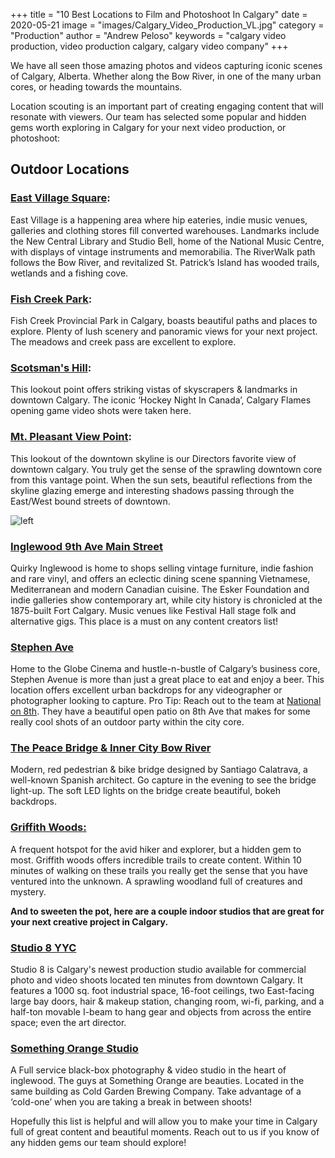 +++
title = "10 Best Locations to Film and Photoshoot In Calgary"
date = 2020-05-21
image = "images/Calgary_Video_Production_VL.jpg"
category = "Production"
author = "Andrew Peloso"
keywords = "calgary video production, video production calgary, calgary video company"
+++

We have all seen those amazing photos and videos capturing iconic scenes of Calgary, Alberta. Whether along the Bow River, in one of the many urban cores, or heading towards the mountains.

Location scouting is an important part of creating engaging content that will resonate with viewers. Our team has selected some popular and hidden gems worth exploring in Calgary for your next video production, or photoshoot:

## Outdoor Locations

### [East Village Square](https://goo.gl/maps/XgJuT2fnf9hKTYe48):

East Village is a happening area where hip eateries, indie music venues, galleries and clothing stores fill converted warehouses. Landmarks include the New Central Library and Studio Bell, home of the National Music Centre, with displays of vintage instruments and memorabilia. The RiverWalk path follows the Bow River, and revitalized St. Patrick’s Island has wooded trails, wetlands and a fishing cove.

### [Fish Creek Park](https://goo.gl/maps/R6yhR4GRL6awRxMt9):

Fish Creek Provincial Park in Calgary, boasts beautiful paths and places to explore. Plenty of lush scenery and panoramic views for your next project. The meadows and creek pass are excellent to explore.

### [Scotsman's Hill](https://goo.gl/maps/GbhBsuxFvL8c5nAn9):

This lookout point offers striking vistas of skyscrapers & landmarks in downtown Calgary. The iconic ‘Hockey Night In Canada’, Calgary Flames opening game video shots were taken here.

### [Mt. Pleasant View Point](https://goo.gl/maps/GbhBsuxFvL8c5nAn9):

This lookout of the downtown skyline is our Directors favorite view of downtown calgary. You truly get the sense of the sprawling downtown core from this vantage point. When the sun sets, beautiful reflections from the skyline glazing emerge and interesting shadows passing through the East/West bound streets of downtown.

![left](https://picsum.photos/id/1023/400/400)

### [Inglewood 9th Ave Main Street](https://goo.gl/maps/bG3n63arKbL5ZNiT6)

Quirky Inglewood is home to shops selling vintage furniture, indie fashion and rare vinyl, and offers an eclectic dining scene spanning Vietnamese, Mediterranean and modern Canadian cuisine. The Esker Foundation and indie galleries show contemporary art, while city history is chronicled at the 1875-built Fort Calgary. Music venues like Festival Hall stage folk and alternative gigs. This place is a must on any content creators list!

### [Stephen Ave](https://goo.gl/maps/gPSMQ5gyiRwp8U7PA)

Home to the Globe Cinema and hustle-n-bustle of Calgary’s business core, Stephen Avenue is more than just a great place to eat and enjoy a beer. This location offers excellent urban backdrops for any videographer or photographer looking to capture. Pro Tip: Reach out to the team at [National on 8th](https://goo.gl/maps/A3zVnqoLRAH41N3S6). They have a beautiful open patio on 8th Ave that makes for some really cool shots of an outdoor party within the city core.

### [The Peace Bridge & Inner City Bow River](https://goo.gl/maps/tDTkqyyoYr7AQWoz9)

Modern, red pedestrian & bike bridge designed by Santiago Calatrava, a well-known Spanish architect. Go capture in the evening to see the bridge light-up. The soft LED lights on the bridge create beautiful, bokeh backdrops.

### [Griffith Woods: ](https://goo.gl/maps/XFxJ82E35WhJH4Xt7)

A frequent hotspot for the avid hiker and explorer, but a hidden gem to most. Griffith woods offers incredible trails to create content. Within 10 minutes of walking on these trails you really get the sense that you have ventured into the unknown. A sprawling woodland full of creatures and mystery.

**And to sweeten the pot, here are a couple indoor studios that are great for your next creative project in Calgary.**

### [Studio 8 YYC](https://www.studio8yyc.com/)

Studio 8 is Calgary's newest production studio available for commercial photo and video shoots located ten minutes from downtown Calgary. It features a 1000 sq. foot industrial space, 16-foot ceilings, two East-facing large bay doors, hair & makeup station, changing room, wi-fi, parking, and a half-ton movable I-beam to hang gear and objects from across the entire space; even the art director.

### [Something Orange Studio](https://goo.gl/maps/FF1CjiGmTHzZsyF77)

A Full service black-box photography & video studio in the heart of inglewood. The guys at Something Orange are beauties. Located in the same building as Cold Garden Brewing Company. Take advantage of a ‘cold-one’ when you are taking a break in between shoots!

Hopefully this list is helpful and will allow you to make your time in Calgary full of great content and beautiful moments. Reach out to us if you know of any hidden gems our team should explore!
